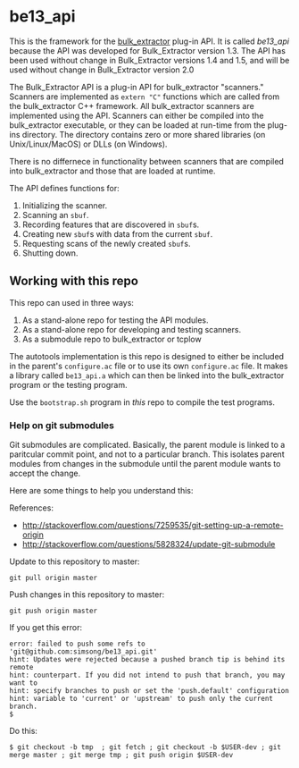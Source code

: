 # be13_api

This is the framework for the [bulk_extractor](https://github.com/simsong/bulk_extractor)  plug-in API.
It is called *be13_api* because the API was developed for Bulk_Extractor version 1.3. The API has been
used without change in Bulk_Extractor versions 1.4 and 1.5, and will be used without change in Bulk_Extractor version 2.0

The Bulk_Extractor API is a plug-in API for bulk_extractor "scanners." Scanners are implemented
as `extern "C"` functions which are called from the bulk_extractor C++ framework. All bulk_extractor
scanners are implemented using the API. Scanners can either be compiled into the bulk_extractor executable, or they can be loaded at run-time from the plug-ins directory. The directory contains zero or more shared libraries (on Unix/Linux/MacOS) or DLLs (on Windows).

There is no differnece in functionality between scanners that are compiled into bulk_extractor and those that are loaded at runtime.

The API defines functions for:

1. Initializing the scanner.
2. Scanning an `sbuf`.
3. Recording features that are discovered in `sbuf`s.
4. Creating new `sbuf`s with data from the current `sbuf`.
5. Requesting scans of the newly created `sbuf`s.
6. Shutting down.

## Working with this repo
This repo can used in three ways:

1. As a stand-alone repo for testing the API modules.
2. As a stand-alone repo for developing and testing scanners.
3. As a submodule repo to bulk_extractor or tcplow

The autotools implementation is this repo is designed to either be included in the parent's `configure.ac` file or to use its own `configure.ac` file. It makes a library called `be13_api.a` which can then be linked into the bulk_extractor program or the testing program.

Use the  `bootstrap.sh` program in *this* repo to compile the test programs.

### Help on git submodules

Git submodules are complicated. Basically, the parent module is linked to a paritcular commit point, and not to a particular branch. This isolates parent modules from changes in the submodule until the parent module wants to accept the change.

Here are some things to help you understand this:

References:
  * http://stackoverflow.com/questions/7259535/git-setting-up-a-remote-origin
  * http://stackoverflow.com/questions/5828324/update-git-submodule

Update to this repository to master:

    git pull origin master

Push changes in this repository to master:

    git push origin master

If you get this error:

    error: failed to push some refs to 'git@github.com:simsong/be13_api.git'
    hint: Updates were rejected because a pushed branch tip is behind its remote
    hint: counterpart. If you did not intend to push that branch, you may want to
    hint: specify branches to push or set the 'push.default' configuration
    hint: variable to 'current' or 'upstream' to push only the current branch.
    $

Do this:

    $ git checkout -b tmp  ; git fetch ; git checkout -b $USER-dev ; git merge master ; git merge tmp ; git push origin $USER-dev
